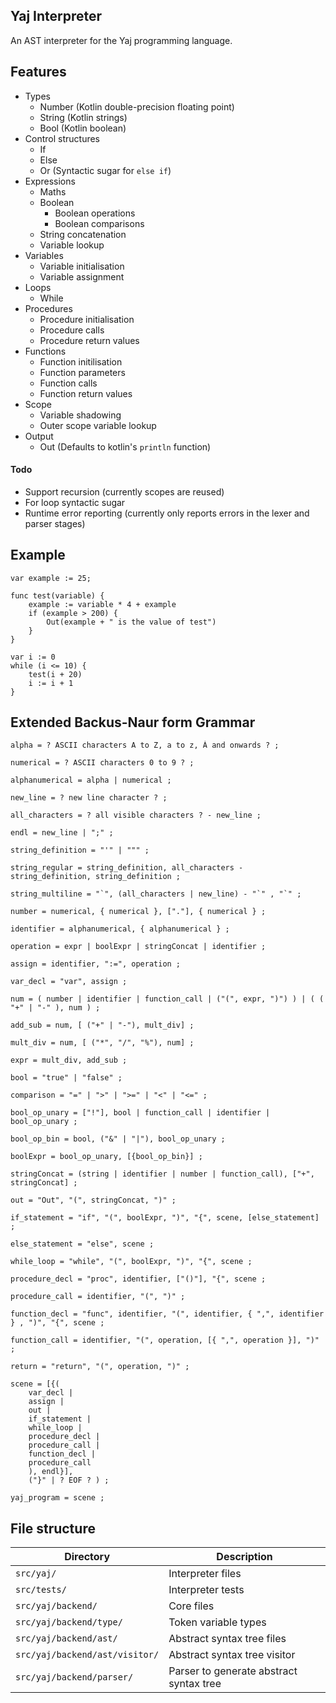 ## Yaj Interpreter

An AST interpreter for the Yaj programming language.
  
## Features
 
- Types
  - Number (Kotlin double-precision floating point)
  - String (Kotlin strings)
  - Bool (Kotlin boolean)
- Control structures
  - If
  - Else
  - Or (Syntactic sugar for `else if`)
- Expressions
  - Maths
  - Boolean
    - Boolean operations
    - Boolean comparisons
  - String concatenation
  - Variable lookup
- Variables
  - Variable initialisation
  - Variable assignment
- Loops
  - While
- Procedures
  - Procedure initialisation
  - Procedure calls
  - Procedure return values
- Functions
  - Function initilisation
  - Function parameters
  - Function calls
  - Function return values
- Scope
  - Variable shadowing
  - Outer scope variable lookup
- Output
  - Out (Defaults to kotlin's `println` function)

#### Todo
- Support recursion (currently scopes are reused)
- For loop syntactic sugar
- Runtime error reporting (currently only reports errors in the lexer and parser stages)

## Example
```
var example := 25;

func test(variable) {
    example := variable * 4 + example
    if (example > 200) {
        Out(example + " is the value of test")
    }
}

var i := 0
while (i <= 10) {
    test(i + 20)
    i := i + 1
}
```

## Extended Backus-Naur form Grammar
```
alpha = ? ASCII characters A to Z, a to z, À and onwards ? ;

numerical = ? ASCII characters 0 to 9 ? ;

alphanumerical = alpha | numerical ;

new_line = ? new line character ? ;

all_characters = ? all visible characters ? - new_line ;

endl = new_line | ";" ;

string_definition = "'" | """ ;

string_regular = string_definition, all_characters - string_definition, string_definition ;

string_multiline = "`", (all_characters | new_line) - "`" , "`" ;

number = numerical, { numerical }, ["."], { numerical } ;

identifier = alphanumerical, { alphanumerical } ;

operation = expr | boolExpr | stringConcat | identifier ;

assign = identifier, ":=", operation ;

var_decl = "var", assign ;

num = ( number | identifier | function_call | ("(", expr, ")") ) | ( ( "+" | "-" ), num ) ;

add_sub = num, [ ("+" | "-"), mult_div] ;
  
mult_div = num, [ ("*", "/", "%"), num] ;

expr = mult_div, add_sub ;

bool = "true" | "false" ;

comparison = "=" | ">" | ">=" | "<" | "<=" ;

bool_op_unary = ["!"], bool | function_call | identifier | bool_op_unary ;

bool_op_bin = bool, ("&" | "|"), bool_op_unary ;

boolExpr = bool_op_unary, [{bool_op_bin}] ;

stringConcat = (string | identifier | number | function_call), ["+", stringConcat] ;

out = "Out", "(", stringConcat, ")" ;

if_statement = "if", "(", boolExpr, ")", "{", scene, [else_statement] ;

else_statement = "else", scene ;

while_loop = "while", "(", boolExpr, ")", "{", scene ;

procedure_decl = "proc", identifier, ["()"], "{", scene ;

procedure_call = identifier, "(", ")" ;

function_decl = "func", identifier, "(", identifier, { ",", identifier } , ")", "{", scene ;

function_call = identifier, "(", operation, [{ ",", operation }], ")" ;

return = "return", "(", operation, ")" ;

scene = [{(
    var_decl | 
    assign | 
    out | 
    if_statement | 
    while_loop | 
    procedure_decl |
    procedure_call |
    function_decl |
    procedure_call
    ), endl}], 
    ("}" | ? EOF ? ) ;

yaj_program = scene ;
```

## File structure

| Directory                      | Description                             |
| ------------------------------ | --------------------------------------- |
| `src/yaj/`                     | Interpreter files                       |
| `src/tests/`                   | Interpreter tests                       |
| `src/yaj/backend/`             | Core files                              |
| `src/yaj/backend/type/`        | Token variable types                    |
| `src/yaj/backend/ast/`         | Abstract syntax tree files              |
| `src/yaj/backend/ast/visitor/` | Abstract syntax tree visitor            |
| `src/yaj/backend/parser/`      | Parser to generate abstract syntax tree |
